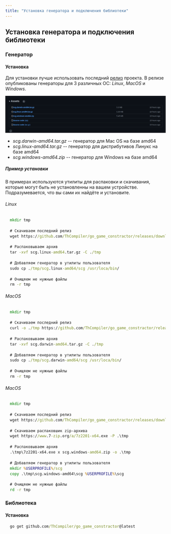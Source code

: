 ```yaml
---
title: "Установка генератора и подключения библиотеки"
---
```


## Установка генератора и подключения библиотеки

### Генератор

#### Установка

Для установки лучше использовать последний [релиз](https://github.com/ThCompiler/go_game_constractor/releases/tag/v0.1.3-alpha) проекта.
В релизе опубликованы генераторы для 3 различных ОС: *Linux*, *MacOS* и *Windows*.

![manual_images/release.png](static/release.png)

* *scg.darwin-amd64.tar.gz* -- генератор для Mac OS на базе amd64
* *scg.linux-amd64.tar.gz*  -- генератор для дистрибутивов Линукс на базе amd64
* *scg.windows-amd64.zip*   -- генератор для Windows на базе amd64

##### Пример установки

В примерах используются утилиты для распаковки и скачивания, которые могут быть не установленны
на вашем устройстве. Подразумевается, что вы сами их найдёте и установите.

###### Linux
```cmd
  mkdir tmp
  
  # Скачиваем последний релиз
  wget https://github.com/ThCompiler/go_game_constractor/releases/download/v0.1.3-alpha/scg.linux-amd64.tar.gz -P ./tmp
  
  # Распаковываем архив
  tar -xvf scg.linux-amd64.tar.gz -C ./tmp
  
  # Добавляем генератор в утилиты пользователя
  sudo cp ./tmp/scg.linux-amd64/scg /usr/loca/bin/
  
  # Очищяем не нужные файлы
  rm -r tmp
```

###### MacOS
```cmd
  mkdir tmp
  
  # Скачиваем последний релиз
  curl -o ./tmp https://github.com/ThCompiler/go_game_constractor/releases/download/v0.1.3-alpha/scg.darwin-amd64.tar.gz
  
  # Распаковываем архив
  tar -xvf scg.darwin-amd64.tar.gz -C ./tmp
  
  # Добавляем генератор в утилиты пользователя
  sudo cp ./tmp/scg.darwin-amd64/scg /usr/loca/bin/
  
  # Очищяем не нужные файлы
  rm -r tmp
```

###### MacOS
```cmd
  mkdir tmp
  
  # Скачиваем последний релиз
  wget https://github.com/ThCompiler/go_game_constractor/releases/download/v0.1.3-alpha/scg.windows-amd64.zip -P .\tmp
   
  # Скачиваем распаковшик zip-архива
  wget https://www.7-zip.org/a/7z2201-x64.exe -P .\tmp
  
  # Распаковываем архив
  .\tmp\7z2201-x64.exe x scg.windows-amd64.zip -o .\tmp
  
  # Добавляем генератор в утилиты пользователя
  mkdir %USERPROFILE%/scg
  copy .\tmp\scg.windows-amd64\scg %USERPROFILE%\scg
  
  # Очищяем не нужные файлы
  rd -r tmp
```

### Библиотека

#### Установка
```cmd
  go get github.com/ThCompiler/go_game_constractor@latest
```